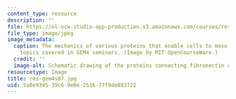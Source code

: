 ```yaml
---
content_type: resource
description: ''
file: https://ol-ocw-studio-app-production.s3.amazonaws.com/courses/res-gem4-global-enterprise-for-micro-mechanics-and-molecular-medicine-gem4-summer-2006-summer-2007/5a8e939539c69e0e251677f9de883722_res-gem4s07.jpg
file_type: image/jpeg
image_metadata:
  caption: The mechanics of various proteins that enable cells to move is one of the
    topics covered in GEM4 seminars. (Image by MIT OpenCourseWare.)
  credit: ''
  image-alt: Schematic drawing of the proteins connecting fibronectin and actin filaments.
resourcetype: Image
title: res-gem4s07.jpg
uid: 5a8e9395-39c6-9e0e-2516-77f9de883722
---
```

